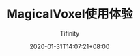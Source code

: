 ---
title: "MagicalVoxel使用体验"
date: 2020-01-31T14:07:21+08:00
draft: true
categories: ["工欲善其事，必先利其器"]
tags: ["建模工具"]
featured_image: 
author: "Tifinity"
---